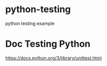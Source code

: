 # python-testing
python testing example

# Doc Testing Python
https://docs.python.org/3/library/unittest.html
